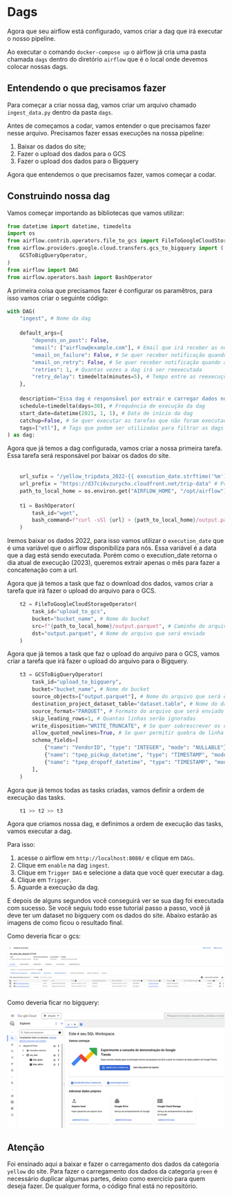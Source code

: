 # Dags

Agora que seu airflow está configurado, vamos criar a dag que irá executar o nosso pipeline.

Ao executar o comando `docker-compose up` o airflow já cria uma pasta chamada `dags` dentro do diretório `airflow` que é o local onde devemos colocar nossas dags.

## Entendendo o que precisamos fazer

Para começar a criar nossa dag, vamos criar um arquivo chamado `ingest_data.py` dentro da pasta `dags`.

Antes de começamos a codar, vamos entender o que precisamos fazer nesse arquivo. Precisamos fazer essas execuções na nossa pipeline:

1. Baixar os dados do site;
2. Fazer o upload dos dados para o GCS
3. Fazer o upload dos dados para o Bigquery

Agora que entendemos o que precisamos fazer, vamos começar a codar.

## Construindo nossa dag

Vamos começar importando as bibliotecas que vamos utilizar:

```python
from datetime import datetime, timedelta
import os
from airflow.contrib.operators.file_to_gcs import FileToGoogleCloudStorageOperator
from airflow.providers.google.cloud.transfers.gcs_to_bigquery import (
    GCSToBigQueryOperator,
)
from airflow import DAG
from airflow.operators.bash import BashOperator
```

A primeira coisa que precisamos fazer é configurar os paramêtros, para isso vamos criar o seguinte código:

```python
with DAG(
    "ingest", # Nome da dag

    default_args={
        "depends_on_past": False,
        "email": ["airflow@example.com"], # Email que irá receber as notificações
        "email_on_failure": False, # Se quer receber notificação quando a dag falhar
        "email_on_retry": False, # Se quer receber notificação quando a dag for reexecutada
        "retries": 1, # Quantas vezes a dag irá ser reexecutada
        "retry_delay": timedelta(minutes=5), # Tempo entre as reexecuções
    },

    description="Essa dag é responsável por extrair e carregar dados no bigquery", # Descrição da dag
    schedule=timedelta(days=30), # Frequência de execução da dag
    start_date=datetime(2021, 1, 1), # Data de início da dag
    catchup=False, # Se quer executar as tarefas que não foram executadas
    tags=["etl"], # Tags que podem ser utilizadas para filtrar as dags
) as dag:
```

Agora que já temos a dag configurada, vamos criar a nossa primeira tarefa. Essa tarefa será responsável por baixar os dados do site.

```python

    url_sufix = "/yellow_tripdata_2022-{{ execution_date.strftime('%m') }}.parquet" # Sufixo da url que será baixada
    url_prefix = "https://d37ci6vzurychx.cloudfront.net/trip-data" # Prefixo da url que será baixada
    path_to_local_home = os.environ.get("AIRFLOW_HOME", "/opt/airflow") # Caminho para o diretório onde será salvo o arquivo baixado

    t1 = BashOperator(
        task_id="wget",
        bash_command=f"curl -sSl {url} > {path_to_local_home}/output.parquet",
    )
```

Iremos baixar os dados 2022, para isso vamos utilizar o `execution_date` que é uma variável que o airflow disponibiliza para nós. Essa variável é a data que a dag está sendo executada. Porém como o execution_date retorna o dia atual de execução (2023), queremos extrair apenas o mês para fazer a concatenação com a url.

Agora que já temos a task que faz o download dos dados, vamos criar a tarefa que irá fazer o upload do arquivo para o GCS.

```python
    t2 = FileToGoogleCloudStorageOperator(
        task_id="upload_to_gcs",
        bucket="bucket_name", # Nome do bucket
        src=f"{path_to_local_home}/output.parquet", # Caminho do arquivo que será enviado
        dst="output.parquet", # Nome do arquivo que será enviado
    )
```

Agora que já temos a task que faz o upload do arquivo para o GCS, vamos criar a tarefa que irá fazer o upload do arquivo para o Bigquery.

```python
    t3 = GCSToBigQueryOperator(
        task_id="upload_to_bigquery",
        bucket="bucket_name", # Nome do bucket
        source_objects=["output.parquet"], # Nome do arquivo que será enviado
        destination_project_dataset_table="dataset.table", # Nome do dataset e tabela que será criada
        source_format="PARQUET", # Formato do arquivo que será enviado
        skip_leading_rows=1, # Quantas linhas serão ignoradas
        write_disposition="WRITE_TRUNCATE", # Se quer sobrescrever os dados
        allow_quoted_newlines=True, # Se quer permitir quebra de linha
        schema_fields=[
            {"name": "VendorID", "type": "INTEGER", "mode": "NULLABLE"},
            {"name": "tpep_pickup_datetime", "type": "TIMESTAMP", "mode": "NULLABLE"},
            {"name": "tpep_dropoff_datetime", "type": "TIMESTAMP", "mode": "NULLABLE"},
        ],
    )

```

Agora que já temos todas as tasks criadas, vamos definir a ordem de execução das tasks.

```python
    t1 >> t2 >> t3
```

Agora que criamos nossa dag, e definimos a ordem de execução das tasks, vamos executar a dag.

Para isso:

1. acesse o airflow em `http://localhost:8080/` e clique em `DAGs`.
2. Clique em `enable` na dag `ingest`.
3. Clique em `Trigger DAG` e selecione a data que você quer executar a dag.
4. Clique em `Trigger`.
5. Aguarde a execução da dag.

E depois de alguns segundos você conseguirá ver se sua dag foi executada com sucesso. Se você seguiu todo esse tutorial passo a passo, você já deve ter um dataset no bigquery com os dados do site. Abaixo estarão as imagens de como ficou o resultado final.

Como deveria ficar o gcs:

![gcs](/imagens/gcs.png)

Como deveria ficar no bigquery:

![bigquery](/imagens/bigquery.png)

## Atenção

Foi ensinado aqui a baixar e fazer o carregamento dos dados da categoria `yellow` do site. Para fazer o carregamento dos dados da categoria `green` é necessário duplicar algumas partes, deixo como exercício para quem deseja fazer. De qualquer forma, o código final está no repositório.
